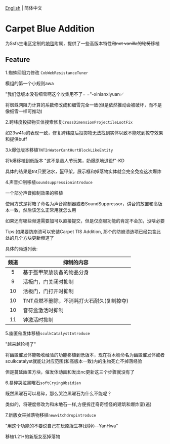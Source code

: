 [English](README.md) | 简体中文

# Carpet Blue Addition

为Ssfs生电区定制的[地毯](https://github.com/gnembon/fabric-carpet)附属，提供了一些高版本特性<del>和not vanilla的轮椅</del>移植

## Feature

1.蜘蛛网阻力修改 ``CobWebResistanceTuner``

模组的第一个小规则awa

"我们低版本没有细雪啊这个收集用不了= ="-xinianxiyuan✅

将蜘蛛网阻力计算的系数修改成和细雪完全一致(但是依然推动会被破坏，而不是像细雪一样可推动)

2.跨纬度投掷物实体搜索修复``CrossDimensionProjectileLootFix``

如23w41a的表现一致，修复跨纬度后投掷物无法找到实体以致不能吃到掠夺效果和提供buff

3.k爆低版本移植``TNTInWaterCantHurtBlockLikeEntity``

将k爆移植到低版本
"这不是愚人节玩笑，奶爆原地退役!"-KD

具体的结果是tnt只要沾水，盔甲架，展示框和掉落物实体就会完全免疫这次爆炸

4.声音抑制移植``soundsuppressionintroduce``

一个部分声音抑制效果的移植

使用方式是将箱子命名为声音抑制器或者SoundSuppressor，讲台的放置和高版本一致，然后该怎么正常用就怎么用

如果还有哪些频道需要加可以直接提交，但是仅崩服功能的肯定不会加，没啥必要

Tips:如果要防崩溃可以安装Carpet TIS Addition, 那个的防崩溃选项已经包含此处的几个方块更新频道了

具体的频道列表:


| 频道 | 抑制的内容                                |
| :--: | ----------------------------------------- |
|  5  | 基于盔甲架放装备的物品分身                |
|  9  | 活板门，门关闭时抑制                      |
|  10  | 活板门，门打开时抑制                      |
|  10  | TNT点燃不删除，不消耗打火石耐久(复制掠夺) |
|  10  | 音符盒激活时抑制                          |
|  11  | 钟激活时抑制                              |

5.幽匿催发体移植``sculkCatalystIntroduce``

"越来越轮椅了"

将幽匿催发体能吸收经验的功能移植到低版本，现在将木桶命名为幽匿催发体或者sculkcatalyst就能让对应范围(和高版本一致)内的生物死亡不掉落经验

但是蔓延幽匿方块，催发体动画和发出nc更新这三个步骤就没有了

6.易碎哭泣黑曜石``softCryingObsidian``

既然黑曜石可以易碎，那么哭泣黑曜石为什么不能呢？

类似的，将硬度修改为和末地石一样,方便拆迁奇奇怪怪的建筑和爆炸室(逃)

7.新版女巫掉落物移植``newwitchdropintroduce``

"用这个功能的不要说自己在玩原版生存(划掉)--YanHwa"

移植1.21+的新版女巫掉落物
